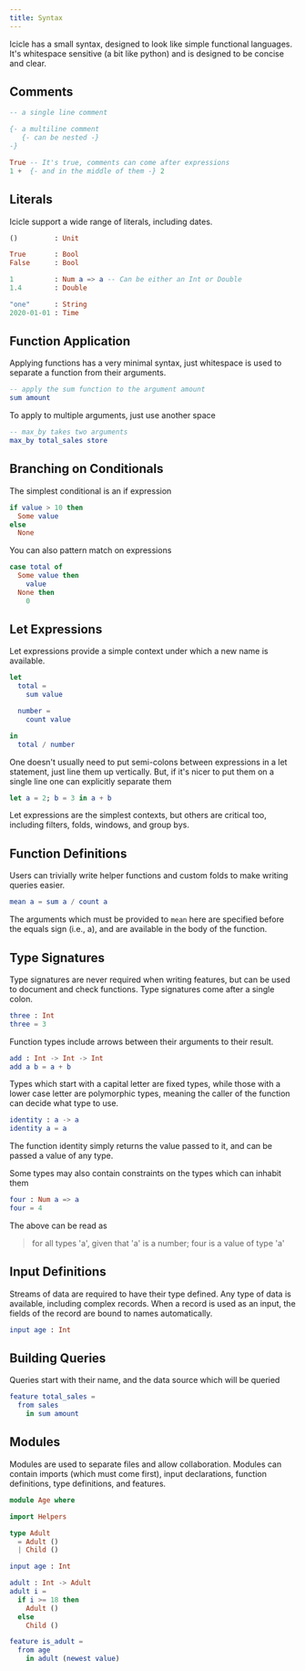 ```yaml
---
title: Syntax
---
```


Icicle has a small syntax, designed to look like simple functional
languages. It's whitespace sensitive (a bit like python) and is
designed to be concise and clear.

Comments
--------

```elm
-- a single line comment

{- a multiline comment
   {- can be nested -}
-}

True -- It's true, comments can come after expressions
1 +  {- and in the middle of them -} 2
```

Literals
--------

Icicle support a wide range of literals, including dates.

```elm
()         : Unit

True       : Bool
False      : Bool

1          : Num a => a -- Can be either an Int or Double
1.4        : Double

"one"      : String
2020-01-01 : Time
```

Function Application
--------------------

Applying functions has a very minimal syntax, just whitespace
is used to separate a function from their arguments.

```elm
-- apply the sum function to the argument amount
sum amount
```

To apply to multiple arguments, just use another space
```elm
-- max_by takes two arguments
max_by total_sales store
```



Branching on Conditionals
-------------------------

The simplest conditional is an if expression
```elm
if value > 10 then
  Some value
else
  None
```

You can also pattern match on expressions
```elm
case total of
  Some value then
    value
  None then
    0
```

Let Expressions
---------------

Let expressions provide a simple context under which a
new name is available.

```elm
let
  total =
    sum value

  number =
    count value

in
  total / number
```

One doesn't usually need to put semi-colons between expressions
in a let statement, just line them up vertically. But, if it's
nicer to put them on a single line one can explicitly separate
them

```elm
let a = 2; b = 3 in a + b
```

Let expressions are the simplest contexts, but others are critical
too, including filters, folds, windows, and group bys.



Function Definitions
--------------------

Users can trivially write helper functions and custom folds to
make writing queries easier.

```elm
mean a = sum a / count a
```

The arguments which must be provided to `mean` here are specified
before the equals sign (i.e., a), and are available in the body
of the function.


Type Signatures
---------------

Type signatures are never required when writing features, but can
be used to document and check functions. Type signatures come after
a single colon.

```elm
three : Int
three = 3
```

Function types include arrows between their arguments to their result.

```elm
add : Int -> Int -> Int
add a b = a + b
```

Types which start with a capital letter are fixed types, while those
with a lower case letter are polymorphic types, meaning the caller
of the function can decide what type to use.

```elm
identity : a -> a
identity a = a
```

The function identity simply returns the value passed to it, and can
be passed a value of any type.


Some types may also contain constraints on the types which can inhabit
them

```elm
four : Num a => a
four = 4
```

The above can be read as

> for all types 'a', given that 'a' is a number; four is a value of type 'a'


Input Definitions
-----------------

Streams of data are required to have their type defined. Any type of data
is available, including complex records. When a record is used as an input,
the fields of the record are bound to names automatically.

```elm
input age : Int
```

Building Queries
----------------

Queries start with their name, and the data source which will be queried

```elm
feature total_sales =
  from sales
    in sum amount
```

Modules
-------

Modules are used to separate files and allow collaboration. Modules can
contain imports (which must come first), input declarations, function
definitions, type definitions, and features.


```elm
module Age where

import Helpers

type Adult
  = Adult ()
  | Child ()

input age : Int

adult : Int -> Adult
adult i =
  if i >= 18 then
    Adult ()
  else
    Child ()

feature is_adult =
  from age
    in adult (newest value)
```
